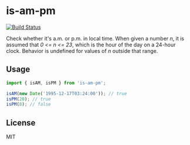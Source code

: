 # is-am-pm
[![Build Status](https://travis-ci.org/johnjago/is-am-pm.svg?branch=master)](https://travis-ci.org/johnjago/is-am-pm)

Check whether it's a.m. or p.m. in local time. When given a number *n*, it is
assumed that *0 <= n <= 23*, which is the hour of the day on a 24-hour clock.
Behavior is undefined for values of *n* outside that range.

## Usage

```js
import { isAM, isPM } from 'is-am-pm';

isAM(new Date('1995-12-17T03:24:00')); // true
isPM(20); // true
isPM(8); // false
```

## License

MIT
